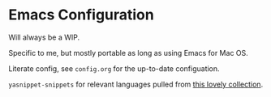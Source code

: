 # Emacs Configuration

Will always be a WIP.

Specific to me, but mostly portable as long as using Emacs for Mac OS.

Literate config, see `config.org` for the up-to-date configuation.

`yasnippet-snippets` for relevant languages pulled from [this lovely collection](https://github.com/AndreaCrotti/yasnippet-snippets).
